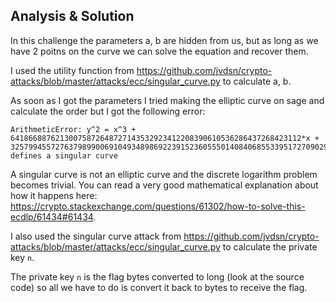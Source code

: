 ## Analysis & Solution
In this challenge the parameters a, b are hidden from us, but as long as we have 2 poitns on the curve we can solve the equation and recover them.

I used the utility function from https://github.com/jvdsn/crypto-attacks/blob/master/attacks/ecc/singular_curve.py to calculate a, b.

As soon as I got the parameters I tried making the elliptic curve on sage and calculate the order but I got the following error:

```
ArithmeticError: y^2 = x^3 + 64186688762130075872648727143532923412208390610536286437268423112*x + 32579945572763798990069104934898692239152360555014084068553395172709029894 defines a singular curve
```

A singular curve is not an elliptic curve and the discrete logarithm problem becomes trivial. You can read a very good mathematical explanation about how it happens here: https://crypto.stackexchange.com/questions/61302/how-to-solve-this-ecdlp/61434#61434.

I also used the singular curve attack from https://github.com/jvdsn/crypto-attacks/blob/master/attacks/ecc/singular_curve.py to calculate the private key `n`.

The private key `n` is the flag bytes converted to long (look at the source code) so all we have to do is convert it back to bytes to receive the flag.